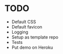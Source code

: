 # TODO

* Default CSS
* Default favicon
* Logging
* Setup as template repo
* Tests
* Put demo on Heroku
